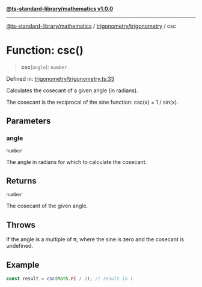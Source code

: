 [**@ts-standard-library/mathematics v1.0.0**](../../../README.md)

***

[@ts-standard-library/mathematics](../../../README.md) / [trigonometry/trigonometry](../README.md) / csc

# Function: csc()

> **csc**(`angle`): `number`

Defined in: [trigonometry/trigonometry.ts:33](https://github.com/gabaudette/ts-stdlib/blob/ea80ba1db09c741e99f8cb19e94e5a29b81b623b/packages/mathematics/src/trigonometry/trigonometry.ts#L33)

Calculates the cosecant of a given angle (in radians).

The cosecant is the reciprocal of the sine function: csc(x) = 1 / sin(x).

## Parameters

### angle

`number`

The angle in radians for which to calculate the cosecant.

## Returns

`number`

The cosecant of the given angle.

## Throws

If the angle is a multiple of π, where the sine is zero and the cosecant is undefined.

## Example

```typescript
const result = csc(Math.PI / 2); // result is 1
```
